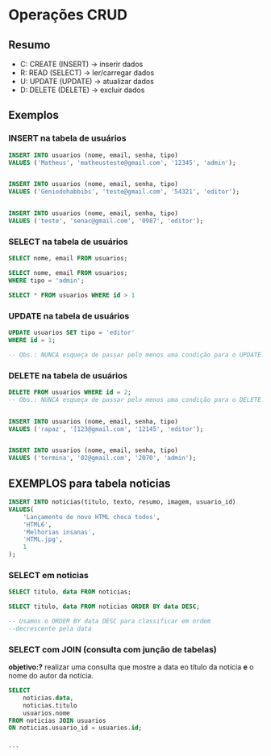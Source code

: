 # Operações CRUD

## Resumo

- C: CREATE (INSERT) -> inserir dados
- R: READ (SELECT) -> ler/carregar dados
- U: UPDATE (UPDATE) -> atualizar dados
- D: DELETE (DELETE) -> excluir dados

## Exemplos

### INSERT na tabela de usuários

```sql
INSERT INTO usuarios (nome, email, senha, tipo)
VALUES ('Matheus', 'matheusteste@gmail.com', '12345', 'admin');

```

```sql

INSERT INTO usuarios (nome, email, senha, tipo)
VALUES ('Geniodohabbibs', 'teste@gmail.com', '54321', 'editor');

```


```sql

INSERT INTO usuarios (nome, email, senha, tipo)
VALUES ('teste', 'senac@gmail.com', '0987', 'editor');

```

### SELECT na tabela de usuários

```sql
SELECT nome, email FROM usuarios;

```
```sql
SELECT nome, email FROM usuarios;
WHERE tipo = 'admin';

```
```sql
SELECT * FROM usuarios WHERE id > 1

```


### UPDATE na tabela de usuários

```sql
UPDATE usuarios SET tipo = 'editor'
WHERE id = 1;

-- Obs.: NUNCA esqueça de passar pelo menos uma condição para o UPDATE!
```

### DELETE na tabela de usuários

```sql
DELETE FROM usuarios WHERE id = 2;
-- Obs.: NUNCA esqueça de passar pelo menos uma condição para o DELETE! se esquecer da ruim em
```

```sql

INSERT INTO usuarios (nome, email, senha, tipo)
VALUES ('rapaz', '[123@gmail.com', '12145', 'editor');

```

```sql

INSERT INTO usuarios (nome, email, senha, tipo)
VALUES ('termina', '02@gmail.com', '2070', 'admin');

```

## EXEMPLOS para tabela noticias

```sql
INSERT INTO noticias(titulo, texto, resumo, imagem, usuario_id)
VALUES(
    'Lançamento de novo HTML choca todos',
    'HTML6',
    'Melhorias insanas',
    'HTML.jpg',
    1
);
```


### SELECT em noticias

```sql
SELECT titulo, data FROM noticias;
```

```sql
SELECT titulo, data FROM noticias ORDER BY data DESC;

-- Usamos o ORDER BY data DESC para classificar em ordem 
--decrescente pela data 
```

### SELECT com JOIN (consulta com junção de tabelas)

**objetivo:?** realizar uma consulta que mostre a data eo título da notícia **e** o nome do autor da notícia.

````sql
SELECT
    noticias.data,
    noticias.titulo
    usuarios.nome
FROM noticias JOIN usuarios
ON noticias.usuario_id = usuarios.id;


```